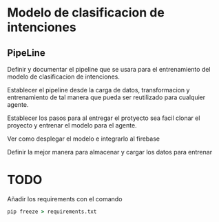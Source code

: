 # Modelo de clasificacion de intenciones

## PipeLine

Definir y documentar el pipeline que se usara para el entrenamiento del modelo de clasificacion de intenciones.

Establecer el pipeline desde la carga de datos, transformacion y entrenamiento de tal manera que pueda ser reutilizado para cualquier agente.

Establecer los pasos para al entregar el protyecto sea facil clonar el proyecto y entrenar el modelo para el agente.

Ver como desplegar el modelo e integrarlo al firebase

Definir la mejor manera para almacenar y cargar los datos para entrenar


# TODO

Añadir los requirements con el comando

 
```cmd
pip freeze > requirements.txt
```